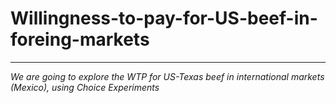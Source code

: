 # Willingness-to-pay-for-US-beef-in-foreing-markets
***
*We are going to explore the WTP for US-Texas beef in international markets (Mexico), using Choice Experiments*

